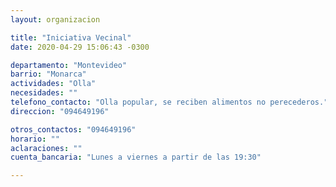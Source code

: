 ```yaml
---
layout: organizacion

title: "Iniciativa Vecinal"
date: 2020-04-29 15:06:43 -0300

departamento: "Montevideo"
barrio: "Monarca"
actividades: "Olla"
necesidades: ""
telefono_contacto: "Olla popular, se reciben alimentos no perecederos."
direccion: "094649196"

otros_contactos: "094649196"
horario: ""
aclaraciones: ""
cuenta_bancaria: "Lunes a viernes a partir de las 19:30"

---
```

